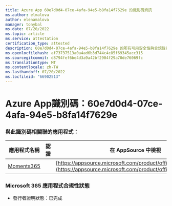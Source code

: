 ```yaml
---
title: Azure App 60e7d0d4-07ce-4afa-94e5-b8fa14f7629e 的識別碼資訊
ms.author: elmalova
author: elenamalova
manager: tonybal
ms.date: 07/20/2022
ms.topic: article
ms.service: attestation
certification_type: attested
description: 60e7d0d4-07ce-4afa-94e5-b8fa14f7629e 的所有可用安全性與合規性資訊。
ms.openlocfilehash: af73737513a0a4ad6b3d744c4c85f69345acc315
ms.sourcegitcommit: d8794fef6be4d3a9a42bf2904f29a70de76069fc
ms.translationtype: MT
ms.contentlocale: zh-TW
ms.lasthandoff: 07/20/2022
ms.locfileid: "66902513"
---
```

# <a name="azure-app-id-60e7d0d4-07ce-4afa-94e5-b8fa14f7629e"></a>Azure App識別碼：60e7d0d4-07ce-4afa-94e5-b8fa14f7629e


### <a name="apps-associated-with-this-id"></a>與此識別碼相關聯的應用程式：
| **應用程式名稱** | **認證** | **在 AppSource 中檢視** |
|--------------|---------------|-----------------------|
| [Moments365](../forward/WA200004337.md) |  | [https://appsource.microsoft.com/product/office/WA200004337](https://appsource.microsoft.com/product/office/WA200004337) |

### <a name="microsoft-365-app-compliance-status"></a>Microsoft 365 應用程式合規性狀態
- 發行者證明狀態：已完成

